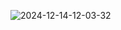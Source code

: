 ![2024-12-14-12-03-32](https://github.com/user-attachments/assets/9272646f-cd16-40f2-9e51-22ba073436ac)
